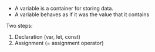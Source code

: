 - A variable is a container for storing data.
- A variable behaves as if it was the value that it contains

Two steps:
1. Declaration (var, let, const)
2. Assignment (= assignment operator)